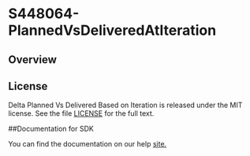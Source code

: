 S448064-PlannedVsDeliveredAtIteration
=========================

## Overview


## License

Delta Planned Vs Delivered Based on Iteration is released under the MIT license.  See the file [LICENSE](./LICENSE) for the full text.

##Documentation for SDK

You can find the documentation on our help [site.](https://help.rallydev.com/apps/2.1/doc/)
